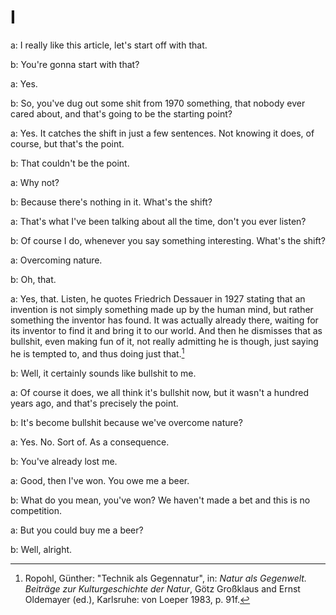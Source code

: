# I
a: I really like this article, let's start off with that.

b: You're gonna start with that?

a: Yes.

b: So, you've dug out some shit from 1970 something, that nobody ever cared about, and that's going to be the starting point?

a: Yes. It catches the shift in just a few sentences. Not knowing it does, of course, but that's the point.

b: That couldn't be the point.

a: Why not?

b: Because there's nothing in it. What's the shift?

a: That's what I've been talking about all the time, don't you ever listen?

b: Of course I do, whenever you say something interesting. What's the shift?

a: Overcoming nature.

b: Oh, that.

a: Yes, that.
Listen, he quotes Friedrich Dessauer in 1927 stating that an invention is not simply something made up by the human mind, but rather something the inventor has found. It was actually already there, waiting for its inventor to find it and bring it to our world. And then he dismisses that as bullshit, even making fun of it, not really admitting he is though, just saying he is tempted to, and thus doing just that.[^1]

b: Well, it certainly sounds like bullshit to me.

a: Of course it does, we all think it's bullshit now, but it wasn't a hundred years ago, and that's precisely the point.

b: It's become bullshit because we've overcome nature? 

a: Yes. No. Sort of. As a consequence. 

b: You've already lost me.

a: Good, then I've won. You owe me a beer.

b: What do you mean, you've won? We haven't made a bet and this is no competition.

a: But you could buy me a beer?

b: Well, alright.


[^1]: Ropohl, Günther: "Technik als Gegennatur", in: *Natur als Gegenwelt. Beiträge zur Kulturgeschichte der Natur*, Götz Großklaus and Ernst Oldemayer (ed.), Karlsruhe: von Loeper 1983, p. 91f.